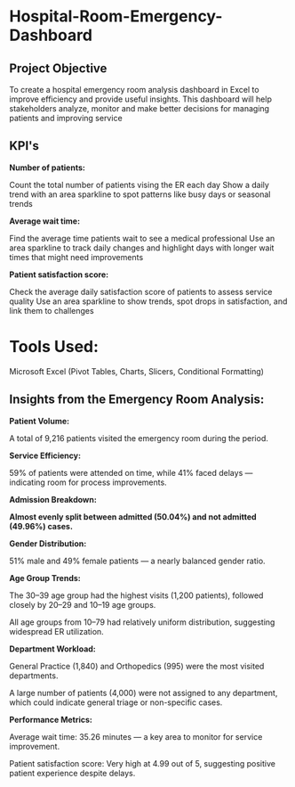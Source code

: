 # Hospital-Room-Emergency-Dashboard

## Project Objective

To create a hospital emergency room analysis dashboard in Excel to improve efficiency and provide useful insights. This dashboard will help stakeholders analyze, monitor and make better decisions for managing patients and improving service

## KPI's

**Number of patients:**

Count the total number of patients vising the ER each day
Show a daily trend with an area sparkline to spot patterns like busy days or seasonal trends

**Average wait time:**

Find the average time patients wait to see a medical professional
Use an area sparkline to track daily changes and highlight days with longer wait times that might need improvements 

**Patient satisfaction score:**

Check the average daily satisfaction score of patients to assess service quality
Use an area sparkline to show trends, spot drops in satisfaction, and link them to challenges

# Tools Used: 

Microsoft Excel (Pivot Tables, Charts, Slicers, Conditional Formatting)

## Insights from the Emergency Room Analysis:

**Patient Volume:**

A total of 9,216 patients visited the emergency room during the period.

**Service Efficiency:**

59% of patients were attended on time, while 41% faced delays — indicating room for process improvements.

**Admission Breakdown:**

**Almost evenly split between admitted (50.04%) and not admitted (49.96%) cases.**

**Gender Distribution:**

51% male and 49% female patients — a nearly balanced gender ratio.

**Age Group Trends:**

The 30–39 age group had the highest visits (1,200 patients), followed closely by 20–29 and 10–19 age groups.

All age groups from 10–79 had relatively uniform distribution, suggesting widespread ER utilization.

**Department Workload:**

General Practice (1,840) and Orthopedics (995) were the most visited departments.

A large number of patients (4,000) were not assigned to any department, which could indicate general triage or non-specific cases.

**Performance Metrics:**

Average wait time: 35.26 minutes — a key area to monitor for service improvement.

Patient satisfaction score: Very high at 4.99 out of 5, suggesting positive patient experience despite delays.

